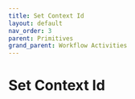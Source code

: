 ```yaml
---
title: Set Context Id
layout: default
nav_order: 3
parent: Primitives
grand_parent: Workflow Activities
---
```


# Set Context Id

